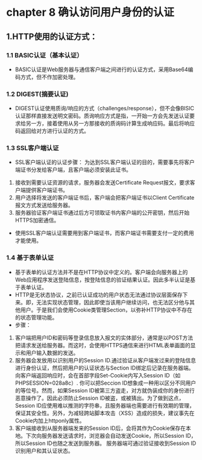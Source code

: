 # chapter 8 确认访问用户身份的认证
## 1.HTTP使用的认证方式：
### 1.1 BASIC认证（基本认证）
- BASIC认证是Web服务器与通信客户端之间进行的认证方式，采用Base64编码方式，但不作加密处理。
### 1.2 DIGEST(摘要认证)
- DIGEST认证使用质询/响应的方式（challenges/response），但不会像BISIC认证那样直接发送明文密码。质询响应方式是指，一开始一方会先发送认证要求给另一方，接着使用从另一方那接收的质询码计算生成响应码。最后将响应码返回给对方进行认证的方式。
### 1.3 SSL客户端认证
- SSL客户端认证的认证步骤：
    为达到SSL客户端认证的目的，需要事先将客户端证书分发给客户端，且客户端必须安装此证书。
1. 接收到需要认证资源的请求，服务器会发送Certificate Request报文，要求客户端提供客户端证书。
2. 用户选择将发送的客户端证书后，客户端会把客户端证书以Client Certificate报文方式发送给服务器。
3. 服务器验证客户端证书通过后方可领取证书内客户端的公开密钥，然后开始HTTPS加密通信。
- 使用SSL客户端认证需要用到客户端证书，而客户端证书需要支付一定的费用才能使用。
### 1.4 基于表单认证
- 基于表单的认证方法并不是在HTTP协议中定义的。客户端会向服务器上的Web应用程序发送登陆信息，按登陆信息的验证结果认证。因此多半认证是基于表单认证。
- HTTP是无状态协议，之前已认证成功的用户状态无法通过协议层面保存下来。即，无法实现状态管理，因此即使当该用户继续访问，也无法区分他与其他用户。于是我们会使用Cookie类管理Section，以弥补HTTP协议中不存在的状态管理功能。
- 步骤： 
1. 客户端把用户ID和密码等登录信息放入报文的实体部分，通常是以POST方法把请求发送给服务器。而这时，会使用HTTPS通信来进行HTML表单画面的显示和用户输入数据的发送。
2. 服务器会发放用以识别用户的Session ID.通过验证从客户端发过来的登陆信息进行身份认证，然后把用户的认证状态与Section ID绑定后记录在服务器端。      
    向客户端返回响应时，会在首部字段Set-Cookie内写入Session ID（如PHPSESSION=028a8c）.
    你可以把Seccion ID想象成一种用以区分不同用户的等位号。然而，如果Session ID被第三方盗走，对方就伪装成你的身份进行恶意操作了。因此必须防止Session ID被盗，或被猜出。为了做到这点，Session ID应使用难以推测的字符串，且服务器端也需要进行有效期的管理，保证其安全性。另外，为减轻跨站脚本攻击（XSS）造成的损失，建议事先在Cookie内加上httponly属性。
3. 客户端接收到从服务器端发来的Session ID后，会将其作为Cookie保存在本地。下次向服务器发送请求时，浏览器会自动发送Cookie，所以Session ID，所以Session ID也随之发送到服务器。
    服务器端可通过验证接收到Session ID识别用户和其认证状态。